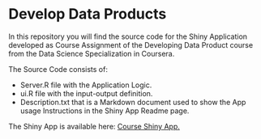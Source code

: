 # Develop Data Products
In this repository you will find the source code for the Shiny Application developed as Course Assignment of the Developing Data Product course from the Data Science Specialization in Coursera.

The Source Code consists of:

* Server.R file with the Application Logic.
* ui.R file with the input-output definition.
* Description.txt that is a Markdown document used to show the App usage Instructions in the Shiny App Readme page.

The Shiny App is available here: [Course Shiny App.](https://lvignali.shinyapps.io/myfirstapp)


